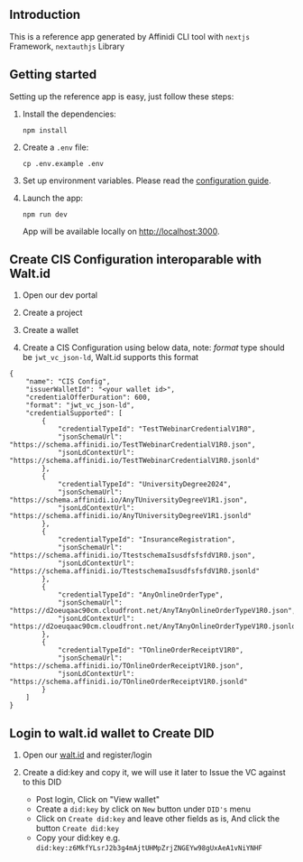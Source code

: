 
## Introduction

This is a reference app generated by Affinidi CLI tool with `nextjs` Framework, `nextauthjs` Library

## Getting started 

Setting up the reference app is easy, just follow these steps:

1. Install the dependencies:
   ```
   npm install
   ```
2. Create a `.env` file:

   ```
   cp .env.example .env
   ```

3. Set up environment variables. Please read the [configuration guide](./docs/configuration.md).

4. Launch the app:

   ```
   npm run dev
   ```

   App will be available locally on [http://localhost:3000](http://localhost:3000).



## Create CIS Configuration interoparable with Walt.id

1. Open our dev portal

2. Create a project

3. Create a wallet

4. Create a CIS Configuration using below data, note: *format* type should be `jwt_vc_json-ld`, Walt.id supports this format
```
{
    "name": "CIS Config",
    "issuerWalletId": "<your wallet id>",
    "credentialOfferDuration": 600,
    "format": "jwt_vc_json-ld",
    "credentialSupported": [
        {
            "credentialTypeId": "TestTWebinarCredentialV1R0",
            "jsonSchemaUrl": "https://schema.affinidi.io/TestTWebinarCredentialV1R0.json",
            "jsonLdContextUrl": "https://schema.affinidi.io/TestTWebinarCredentialV1R0.jsonld"
        },
        {
            "credentialTypeId": "UniversityDegree2024",
            "jsonSchemaUrl": "https://schema.affinidi.io/AnyTUniversityDegreeV1R1.json",
            "jsonLdContextUrl": "https://schema.affinidi.io/AnyTUniversityDegreeV1R1.jsonld"
        },
        {
            "credentialTypeId": "InsuranceRegistration",
            "jsonSchemaUrl": "https://schema.affinidi.io/TtestschemaIsusdfsfsfdV1R0.json",
            "jsonLdContextUrl": "https://schema.affinidi.io/TtestschemaIsusdfsfsfdV1R0.jsonld"
        },
        {
            "credentialTypeId": "AnyOnlineOrderType",
            "jsonSchemaUrl": "https://d2oeuqaac90cm.cloudfront.net/AnyTAnyOnlineOrderTypeV1R0.json",
            "jsonLdContextUrl": "https://d2oeuqaac90cm.cloudfront.net/AnyTAnyOnlineOrderTypeV1R0.jsonld"
        },
        {
            "credentialTypeId": "TOnlineOrderReceiptV1R0",
            "jsonSchemaUrl": "https://schema.affinidi.io/TOnlineOrderReceiptV1R0.json",
            "jsonLdContextUrl": "https://schema.affinidi.io/TOnlineOrderReceiptV1R0.jsonld"
        }
    ]
}
```



## Login to walt.id wallet to Create DID

1. Open our [walt.id](https://wallet.walt.id/login) and register/login 

2. Create a did:key and copy it, we will use it later to Issue the VC against to this DID
   - Post login, Click on "View wallet" 
   - Create a `did:key` by click on `New` button under `DID's` menu 
   - Click on `Create did:key` and leave other fields as is, And click the button `Create did:key` 
   - Copy your did:key e.g. `did:key:z6MkfYLsrJ2b3g4mAjtUHMpZrjZNGEYw98gUxAeA1vNiYNHF`

